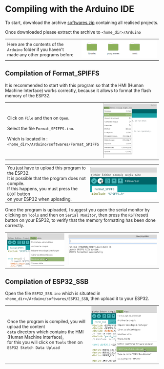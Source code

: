 # Compiling with the Arduino IDE

To start, download the archive [softwares.zip](https://github.com/BenjaminNeveu/ESP32_Si4735_Control_by_WiFi/raw/master/softwares/softwares.zip) containing all realised projects.

Once downloaded please extract the archive to ``<home_dir>/Arduino``

|  |  |
|--|--|
| Here are the contents of the ``Arduino`` folder if you haven't<br> made any other programs before | ![](../../img/image_readme/contenu_arduino.png) |

## Compilation of Format_SPIFFS 

It is recommended to start with this program so that the HMI (Human Machine Interface) works correctly, because it allows to format the flash memory of the ESP32.

|  |  |
|--|--|
|Click on ``File`` and then on ``Open``.<br><br>Select the file ``Format_SPIFFS.ino``.<br><br>Which is located in : <br> ``<home_dir>/Arduino/softwares/Format_SPIFFS`` |![](../../img/image_readme/fichier_ouvrir.png) |

|  |  |
|--|--|
|You just have to upload this program to the ESP32. <br>It is possible that the program does not compile.<br> If this happens, you must press the ``BOOT`` button <br> on your ESP32 when uploading.|![](../../img/image_readme/televerser.png)|

Once the program is uploaded, I suggest you open the serial monitor by clicking on ``Tools`` and then on ``Serial Monitor``, then press the ``RST``(reset) button on your ESP32, to verify that the memory formatting has been done correctly.

|  |  |
|--|--|
|![](../../img/image_readme/menu_moniteur_serie.png)|![](../../img/image_readme/moniteur_serie.png)|


## Compilation of ESP32_SSB 

Open the file ``ESP32_SSB.ino`` which is situated in ``<home_dir>/Arduino/softwares/ESP32_SSB``, then upload it to your ESP32.

|  |  |
|--|--|
|Once the program is compiled, you will upload the content <br> ``data`` directory which contains the HMI (Human Machine Interface),<br> for this you will click on ``Tools`` then on <br> ``ESP32 Sketch Data Upload``|![](../../img/image_readme/televerser_data.png)|
